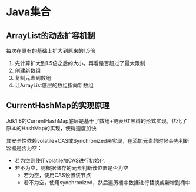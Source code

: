 # Java集合

## ArrayList的动态扩容机制

每次在原有的基础上扩大到原来的1.5倍

1. 先计算扩大到1.5倍之后的大小，再看是否超过了最大限制
2. 创建新数组
3. 复制元素到数组
4. 让ArrayList底层的数组指向新数组

## CurrentHashMap的实现原理

Jdk1.8的CurrentHashMap底层是基于了数组+链表/红黑树的形式实现，优化了原本的HashMap的实现，使得速度加快

其安全性依赖volatile+CAS或Synchronized来实现，在添加元素的时候会先判断容器是否为空：
- 若为空则使用volatile加CAS进行初始化
- 若不为空，则根据储存的元素判断该位置是否为空
	- 若为空，使用CAS设置该节点
	- 若不为空，使用synchronized，然后遍历桶中数据进行替换或新增到桶中